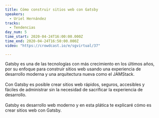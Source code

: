 ```yaml
---
title: Cómo construir sitios web con Gatsby
speakers:
  - Uriel Hernández
tracks:
  - Tendencias
day_num: 5
time_start: 2020-04-24T16:00:00.000Z
time_end: 2020-04-24T16:50:00.000Z
video: "https://crowdcast.io/e/sgvirtual/37"

---
```

Gatsby es una de las tecnologías con más crecimiento en los últimos años, por su enfoque para construir sitios web usando una experiencia de desarrollo moderna y una arquitectura nueva como el JAMStack.\
\
Con Gatsby es posible crear sitios web rápidos, seguros, accesibles y fáciles de administrar sin la necesidad de sacrificar la experiencia de desarrollo.\
\
Gatsby es desarrollo web moderno y en esta plática te explicaré cómo es crear sitios web con Gatsby.
